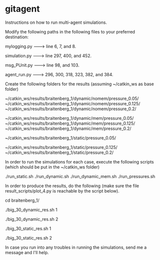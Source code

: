 # gitagent
Instructions on how to run multi-agent simulations.

Modify the following paths in the following files to your preferred destination:

mylogging.py ---> line 6, 7, and 8.

simulation.py ---> line 297, 400, and 452.

msg_PUnit.py ---> line 98, and 103.

agent_run.py ---> 296, 300, 318, 323, 382, and 384.

Create the following folders for the results (assuming ~/catkin_ws as base folder)

~/catkin_ws/results/braitenberg_1/dynamic/nomem/pressure_0.05/
~/catkin_ws/results/braitenberg_1/dynamic/nomem/pressure_0.125/
~/catkin_ws/results/braitenberg_1/dynamic/nomem/pressure_0.2/

~/catkin_ws/results/braitenberg_1/dynamic/mem/pressure_0.05/
~/catkin_ws/results/braitenberg_1/dynamic/mem/pressure_0.125/
~/catkin_ws/results/braitenberg_1/dynamic/mem/pressure_0.2/

~/catkin_ws/results/braitenberg_1/static/pressure_0.05/

~/catkin_ws/results/braitenberg_1/static/pressure_0.125/
~/catkin_ws/results/braitenberg_1/static/pressure_0.2/

In order to run the simulations for each case, execute the following scripts (which should be put in the ~/catkin_ws folder)

./run_static.sh
./run_dynamic.sh
./run_dynamic_mem.sh
./run_pressures.sh

In order to produce the results, do the following (make sure the file result_scripts/plot_4.py is reachable by the script below).

cd braitenberg_1/

./big_30_dynamic_res.sh 1

./big_30_dynamic_res.sh 2

./big_30_static_res.sh 1

./big_30_static_res.sh 2

In case you run into any troubles in running the simulations, send me a message and I'll help.
